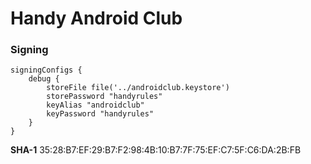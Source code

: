 # Handy Android Club

### Signing
    signingConfigs {
        debug {
            storeFile file('../androidclub.keystore')
            storePassword "handyrules"
            keyAlias "androidclub"
            keyPassword "handyrules"
        }
    }
**SHA-1** 35:28:B7:EF:29:B7:F2:98:4B:10:B7:7F:75:EF:C7:5F:C6:DA:2B:FB
